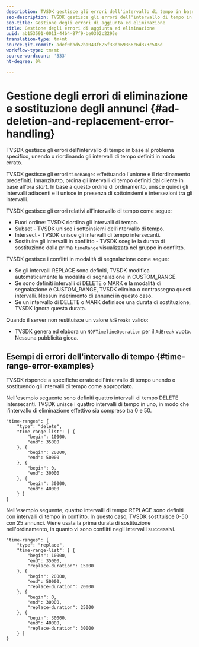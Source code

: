 ```yaml
---
description: TVSDK gestisce gli errori dell'intervallo di tempo in base al problema specifico, unendo o riordinando gli intervalli di tempo definiti in modo errato.
seo-description: TVSDK gestisce gli errori dell'intervallo di tempo in base al problema specifico, unendo o riordinando gli intervalli di tempo definiti in modo errato.
seo-title: Gestione degli errori di aggiunta ed eliminazione
title: Gestione degli errori di aggiunta ed eliminazione
uuid: ab153591-0011-44b4-87f9-be0302c2295e
translation-type: tm+mt
source-git-commit: adef0bbd52ba043f625f38db69366c6d873c586d
workflow-type: tm+mt
source-wordcount: '333'
ht-degree: 0%

---
```



# Gestione degli errori di eliminazione e sostituzione degli annunci {#ad-deletion-and-replacement-error-handling}

TVSDK gestisce gli errori dell&#39;intervallo di tempo in base al problema specifico, unendo o riordinando gli intervalli di tempo definiti in modo errato.

TVSDK gestisce gli errori `timeRanges` effettuando l&#39;unione e il riordinamento predefiniti. Innanzitutto, ordina gli intervalli di tempo definiti dal cliente in base all&#39;ora *start*. In base a questo ordine di ordinamento, unisce quindi gli intervalli adiacenti e li unisce in presenza di sottoinsiemi e intersezioni tra gli intervalli.

TVSDK gestisce gli errori relativi all’intervallo di tempo come segue:

* Fuori ordine: TVSDK riordina gli intervalli di tempo.
* Subset - TVSDK unisce i sottoinsiemi dell’intervallo di tempo.
* Intersect - TVSDK unisce gli intervalli di tempo intersecanti.
* Sostituire gli intervalli in conflitto - TVSDK sceglie la durata di sostituzione dalla prima `timeRange` visualizzata nel gruppo in conflitto.

TVSDK gestisce i conflitti in modalità di segnalazione come segue:

* Se gli intervalli REPLACE sono definiti, TVSDK modifica automaticamente la modalità di segnalazione in CUSTOM_RANGE.
* Se sono definiti intervalli di DELETE o MARK e la modalità di segnalazione è CUSTOM_RANGE, TVSDK elimina o contrassegna questi intervalli. Nessun inserimento di annunci in questo caso.
* Se un intervallo di DELETE o MARK definisce una durata di sostituzione, TVSDK ignora questa durata.

Quando il server non restituisce un valore `AdBreaks` valido:

* TVSDK genera ed elabora un `NOPTimelineOperation` per il `AdBreak` vuoto. Nessuna pubblicità gioca.

## Esempi di errori dell&#39;intervallo di tempo {#time-range-error-examples}

TVSDK risponde a specifiche errate dell&#39;intervallo di tempo unendo o sostituendo gli intervalli di tempo come appropriato.

Nell&#39;esempio seguente sono definiti quattro intervalli di tempo DELETE intersecanti. TVSDK unisce i quattro intervalli di tempo in uno, in modo che l&#39;intervallo di eliminazione effettivo sia compreso tra 0 e 50.

```
"time-ranges": {
    "type": "delete",
    "time-range-list": [ {
        "begin": 10000,
        "end": 35000
    }, {
        "begin": 20000,
        "end": 50000
    }, {
        "begin": 0,
        "end": 30000
    }, {
        "begin": 30000,
        "end": 40000
    } ]
}
```

Nell&#39;esempio seguente, quattro intervalli di tempo REPLACE sono definiti con intervalli di tempo in conflitto. In questo caso, TVSDK sostituisce 0-50 con 25 annunci. Viene usata la prima durata di sostituzione nell&#39;ordinamento, in quanto vi sono conflitti negli intervalli successivi.

```
"time-ranges": {
    "type": "replace",
    "time-range-list": [ {
        "begin": 10000,
        "end": 35000,
        "replace-duration": 15000
    }, {
        "begin": 20000,
        "end": 50000,
        "replace-duration": 20000
    }, {
        "begin": 0,
        "end": 30000,
        "replace-duration": 25000
    }, {
        "begin": 30000,
        "end": 40000,
        "replace-duration": 30000
    } ]
}
```
